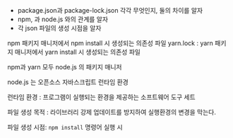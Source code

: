 - package.json과 package-lock.json 각각 무엇인지, 둘의 차이를 알자
- npm, 과 node.js 와의 관계를 알자
- 각 json 파일의 생성 시점을 알자


npm 패키지 매니저에서 npm install 시 생성되는 의존성 파일
yarn.lock : yarn 패키지 매니저에서 yarn install 시 생성되는 의존성 파일

npm과 yarn 모두 node.js 의 패키지 매니저

node.js 는 오픈소스 자바스크립트 런타임 환경

런타임 환경 : 프로그램이 실행되는 환경을 제공하는 소프트웨어 도구 세트


파일 생성 목적 : 라이브러리 강제 업데이트를 방지하여 실행환경의 변경을 막는다.

파일 생성 시점: `npm install` 명령어 실행 시

